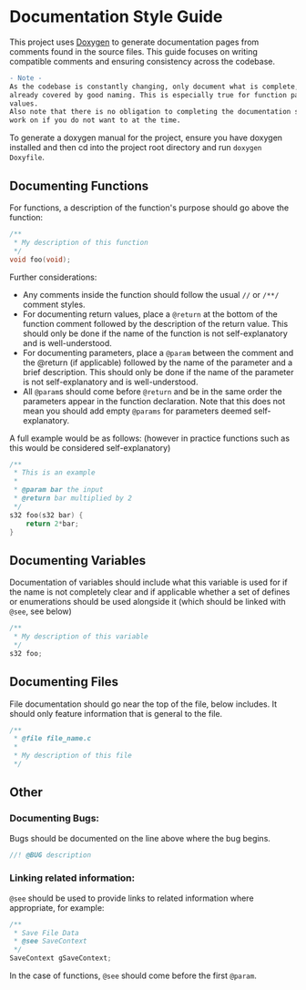 
# Documentation Style Guide

This project uses [Doxygen](https://www.doxygen.nl/index.html) to generate documentation pages from comments found in the source files. This guide focuses on writing compatible comments and ensuring consistency across the codebase.
```diff
- Note -
As the codebase is constantly changing, only document what is complete, well-understood and not 
already covered by good naming. This is especially true for function parameters and return 
values.
Also note that there is no obligation to completing the documentation steps for functions you 
work on if you do not want to at the time.
```
To generate a doxygen manual for the project, ensure you have doxygen installed and then cd into the project root directory and run `doxygen Doxyfile`.

## Documenting Functions
For functions, a description of the function's purpose should go above the function:
```c
/**
 * My description of this function
 */
void foo(void);
```
Further considerations:
- Any comments inside the function should follow the usual `//` or `/**/` comment styles.
- For documenting return values, place a `@return` at the bottom of the function comment followed by the description of the return value. This should only be done if the name of the function is not self-explanatory and is well-understood.
- For documenting parameters, place a `@param` between the comment and the @return (if applicable) followed by the name of the parameter and a brief description. This should only be done if the name of the parameter is not self-explanatory and is well-understood.
- All `@param`s should come before `@return` and be in the same order the parameters appear in the function declaration. Note that this does not mean you should add empty `@params` for parameters deemed self-explanatory.

A full example would be as follows: (however in practice functions such as this would be considered self-explanatory)
```c
/**
 * This is an example
 *
 * @param bar the input
 * @return bar multiplied by 2
 */
s32 foo(s32 bar) {
    return 2*bar;
}
```

## Documenting Variables
Documentation of variables should include what this variable is used for if the name is not completely clear and if applicable whether a set of defines or enumerations should be used alongside it (which should be linked with `@see`, see below)
```c
/**
 * My description of this variable
 */
s32 foo;
```

## Documenting Files
File documentation should go near the top of the file, below includes. It should only feature information that is general to the file.
```c
/**
 * @file file_name.c
 *
 * My description of this file
 */
```

## Other

### Documenting Bugs:
Bugs should be documented on the line above where the bug begins.
```c
//! @BUG description
```
### Linking related information:
`@see` should be used to provide links to related information where appropriate, for example:
```c
/**
 * Save File Data
 * @see SaveContext
 */
SaveContext gSaveContext;
```
In the case of functions, `@see` should come before the first `@param`.
